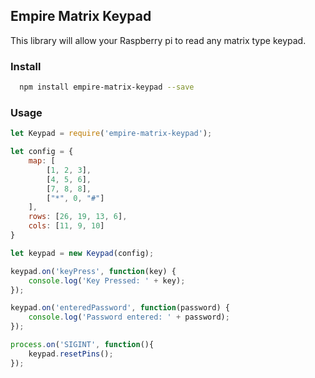## Empire Matrix Keypad

This library will allow your Raspberry pi to read any matrix type keypad.


### Install

```bash
  npm install empire-matrix-keypad --save
```

### Usage

```js
let Keypad = require('empire-matrix-keypad');

let config = {
	map: [
		[1, 2, 3],
		[4, 5, 6],
		[7, 8, 8],
		["*", 0, "#"]
	],
	rows: [26, 19, 13, 6],
	cols: [11, 9, 10]
}

let keypad = new Keypad(config);

keypad.on('keyPress', function(key) {
	console.log('Key Pressed: ' + key);
});

keypad.on('enteredPassword', function(password) {
	console.log('Password entered: ' + password);
});

process.on('SIGINT', function(){
	keypad.resetPins();
});
```